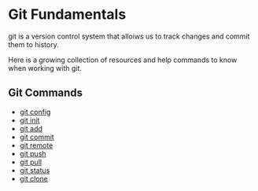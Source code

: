# Git Fundamentals

git is a version control system that alloiws us to track changes and commit them to history.

Here is a growing collection of resources and help commands to know when working with git.

## Git Commands
- [git config](./commands/Config.md)
- [git init](./commands/init.md)
- [git add](./commands/add.md)
- [git commit](./commands/commit.md)
- [git remote](./commands/remote.md)
- [git push](./commands/push.md)
- [git pull](./commands/pull.md)
- [git status](./commands/status.md)
- [git clone](./commands/clone.md)
